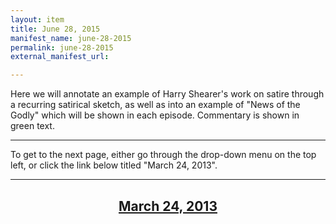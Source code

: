 ```yaml
---
layout: item
title: June 28, 2015
manifest_name: june-28-2015
permalink: june-28-2015
external_manifest_url: 

---
```

<!-- Add an essay or interpretive material below this line,
using HTML or markdown.  Do not modify this file above this line -->
Here we will annotate an example of Harry Shearer's work on satire through a recurring satirical sketch, as well as into an example of "News of the Godly" which will be shown in each episode. Commentary is shown in green text.
<hr>
To get to the next page, either go through the drop-down menu on the top left, or click the link below titled "March 24, 2013". 
<hr>
<center><h2><a href="https://lgsump.github.io/le-show/march-24-2013">March 24, 2013</a></h2></center>
